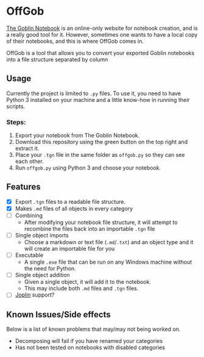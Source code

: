 # OffGob

[The Goblin Notebook](the-goblin.net) is an online-only website for notebook creation, and is a really good tool for it. However, sometimes one wants to have a local copy of their notebooks, and this is where OffGob comes in.

OffGob is a tool that allows you to convert your exported Goblin notebooks into a file structure separated by column 

## Usage

Currently the project is limited to `.py` files. To use it, you need to have Python 3 installed on your machine and a little know-how in running their scripts.

### Steps:

1. Export your notebook from The Goblin Notebook.
2. Download this repository using the green button on the top right and extract it.
3. Place your `.tgn` file in the same folder as `offgob.py` so they can see each other.
4. Run `offgob.py` using Python 3 and choose your notebook.

## Features

- [x] Export `.tgn` files to a readable file structure.
- [x] Makes `.md` files of all objects in every category
- [ ] Combining
  - After modifying your notebook file structure, it will attempt to recombine the files back into an importable `.tgn` file
- [ ] Single object imports
  - Choose a markdown or text file (`.md`/`.txt`) and an object type and it will create an importable file for you
- [ ] Executable
  - A single `.exe` file that can be run on any Windows machine without the need for Python.
- [ ] Single object addition
  - Given a single object, it will add it to the notebook.
  - This may include both `.md` files and `.tgn` files.
- [ ] [Joplin](https://joplinapp.org/) support? 

## Known Issues/Side effects

Below is a list of known problems that may/may not being worked on. 

- Decomposing will fail if you have renamed your categories
- Has not been tested on notebooks with disabled categories